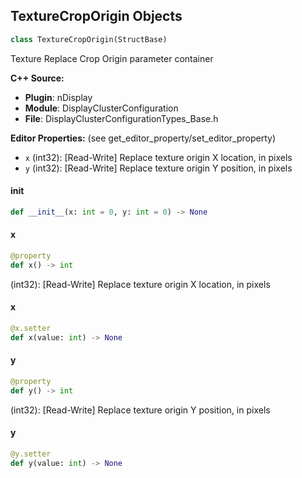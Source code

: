 ## TextureCropOrigin Objects

```python
class TextureCropOrigin(StructBase)
```

Texture Replace Crop Origin parameter container

**C++ Source:**

- **Plugin**: nDisplay
- **Module**: DisplayClusterConfiguration
- **File**: DisplayClusterConfigurationTypes_Base.h

**Editor Properties:** (see get_editor_property/set_editor_property)

- ``x`` (int32):  [Read-Write] Replace texture origin X location, in pixels
- ``y`` (int32):  [Read-Write] Replace texture origin Y position, in pixels

<a id="unreal.TextureCropOrigin.__init__"></a>

#### __init__

```python
def __init__(x: int = 0, y: int = 0) -> None
```

<a id="unreal.TextureCropOrigin.x"></a>

#### x

```python
@property
def x() -> int
```

(int32):  [Read-Write] Replace texture origin X location, in pixels

<a id="unreal.TextureCropOrigin.x"></a>

#### x

```python
@x.setter
def x(value: int) -> None
```

<a id="unreal.TextureCropOrigin.y"></a>

#### y

```python
@property
def y() -> int
```

(int32):  [Read-Write] Replace texture origin Y position, in pixels

<a id="unreal.TextureCropOrigin.y"></a>

#### y

```python
@y.setter
def y(value: int) -> None
```

<a id="unreal.TextureCropSize"></a>